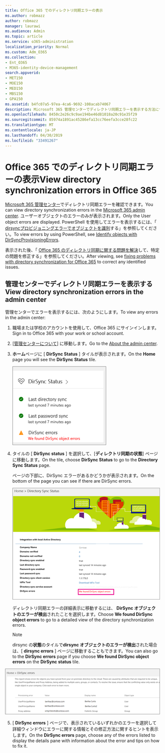 ```yaml
---
title: Office 365 でのディレクトリ同期エラーの表示
ms.author: robmazz
author: robmazz
manager: laurawi
ms.audience: Admin
ms.topic: article
ms.service: o365-administration
localization_priority: Normal
ms.custom: Adm_O365
ms.collection:
- Ent_O365
- M365-identity-device-management
search.appverid:
- MET150
- MOE150
- MED150
- MBS150
- GPA150
ms.assetid: b4fc07a5-97ea-4ca6-9692-108acab74067
description: Microsoft 365 管理センターでディレクトリ同期エラーを表示する方法について説明します。
ms.openlocfilehash: 8450c2e26c9c9ae194be46d81018a20c91e35f29
ms.sourcegitcommit: 85974a1891ac45286efa13cc76eefa3cce28fc22
ms.translationtype: MT
ms.contentlocale: ja-JP
ms.lasthandoff: 04/30/2019
ms.locfileid: "33491267"
---
```

# <a name="view-directory-synchronization-errors-in-office-365"></a><span data-ttu-id="f3b62-103">Office 365 でのディレクトリ同期エラーの表示</span><span class="sxs-lookup"><span data-stu-id="f3b62-103">View directory synchronization errors in Office 365</span></span>

<span data-ttu-id="f3b62-104">[Microsoft 365 管理センター](https://admin.microsoft.com)でディレクトリ同期エラーを確認できます。</span><span class="sxs-lookup"><span data-stu-id="f3b62-104">You can view directory synchronization errors in the [Microsoft 365 admin center](https://admin.microsoft.com).</span></span> <span data-ttu-id="f3b62-105">ユーザーオブジェクトのエラーのみが表示されます。</span><span class="sxs-lookup"><span data-stu-id="f3b62-105">Only the User object errors are displayed.</span></span> <span data-ttu-id="f3b62-106">PowerShell を使用してエラーを表示するには、「 [dirsyncプロビジョニングエラーでオブジェクトを識別](https://docs.microsoft.com/azure/active-directory/hybrid/how-to-connect-syncservice-duplicate-attribute-resiliency)する」を参照してください。</span><span class="sxs-lookup"><span data-stu-id="f3b62-106">To view errors by using PowerShell, see [Identify objects with DirSyncProvisioningErrors](https://docs.microsoft.com/azure/active-directory/hybrid/how-to-connect-syncservice-duplicate-attribute-resiliency).</span></span>

<span data-ttu-id="f3b62-107">表示された後、「 [Office 365 のディレクトリ同期に関する問題を解決](fix-problems-with-directory-synchronization.md)して、特定の問題を修正する」を参照してください。</span><span class="sxs-lookup"><span data-stu-id="f3b62-107">After viewing, see [fixing problems with directory synchronization for Office 365](fix-problems-with-directory-synchronization.md) to correct any identified issues.</span></span>
  
## <a name="view-directory-synchronization-errors-in-the-admin-center"></a><span data-ttu-id="f3b62-108">管理センターでディレクトリ同期エラーを表示する</span><span class="sxs-lookup"><span data-stu-id="f3b62-108">View directory synchronization errors in the admin center</span></span>

<span data-ttu-id="f3b62-109">管理センターでエラーを表示するには、次のようにします。</span><span class="sxs-lookup"><span data-stu-id="f3b62-109">To view any errors in the admin center:</span></span>
  
1. <span data-ttu-id="f3b62-110">職場または学校のアカウントを使用して、Office 365 にサインインします。</span><span class="sxs-lookup"><span data-stu-id="f3b62-110">Sign in to Office 365 with your work or school account.</span></span> 
    
2. <span data-ttu-id="f3b62-111">[[管理センターについて](https://support.office.com/article/758befc4-0888-4009-9f14-0d147402fd23)] に移動します。</span><span class="sxs-lookup"><span data-stu-id="f3b62-111">Go to the [About the admin center](https://support.office.com/article/758befc4-0888-4009-9f14-0d147402fd23).</span></span>
    
3. <span data-ttu-id="f3b62-112">**ホーム**ページに [ **DirSync Status** ] タイルが表示されます。</span><span class="sxs-lookup"><span data-stu-id="f3b62-112">On the **Home** page you will see the **DirSync Status** tile.</span></span> 
    
    ![管理センタープレビューの [DirSync Status] タイル](media/060006e9-de61-49d5-8979-e77cda198e71.png)
  
4. <span data-ttu-id="f3b62-114">タイルの [ **DirSync status** ] を選択して、[**ディレクトリ同期の状態**] ページに移動します。</span><span class="sxs-lookup"><span data-stu-id="f3b62-114">On the tile, choose **DirSync Status** to go to the **Directory Sync Status** page.</span></span> 
    
    <span data-ttu-id="f3b62-115">ページの下部に、DirSync エラーがあるかどうかが表示されます。</span><span class="sxs-lookup"><span data-stu-id="f3b62-115">On the bottom of the page you can see if there are DirSync errors.</span></span>
    
    ![[ディレクトリ同期の状態] ページで、DirSync オブジェクトエラーが発生しているかどうかを確認できます。](media/882094a3-80d3-4aae-b90b-78b27047974c.png)
  
    <span data-ttu-id="f3b62-117">ディレクトリ同期エラーの詳細表示に移動するには、 **DirSync オブジェクトのエラーが検出**されたことを選択します。</span><span class="sxs-lookup"><span data-stu-id="f3b62-117">Choose **We found DirSync object errors** to go to a detailed view of the directory synchronization errors.</span></span> 
    
    > [!NOTE]
    > <span data-ttu-id="f3b62-118">dirsync の**状態**のタイルで**dirsync オブジェクトのエラーが検出**された場合は、[ **dirsync errors** ] ページに移動することもできます。</span><span class="sxs-lookup"><span data-stu-id="f3b62-118">You can also go to the **DirSync errors** page if you choose **We found DirSync object errors** on the **DirSync status** tile.</span></span> 
  
![DirSync errors ページ](media/a6e302d4-6be7-4e3a-b4b5-81c5a2c02952.png)
  
5. <span data-ttu-id="f3b62-120">[ **DirSync errors** ] ページで、表示されているいずれかのエラーを選択して詳細ウィンドウにエラーに関する情報とその修正方法に関するヒントを表示します。</span><span class="sxs-lookup"><span data-stu-id="f3b62-120">On the **DirSync errors** page, choose any of the errors listed to display the details pane with information about the error and tips on how to fix it.</span></span> 
